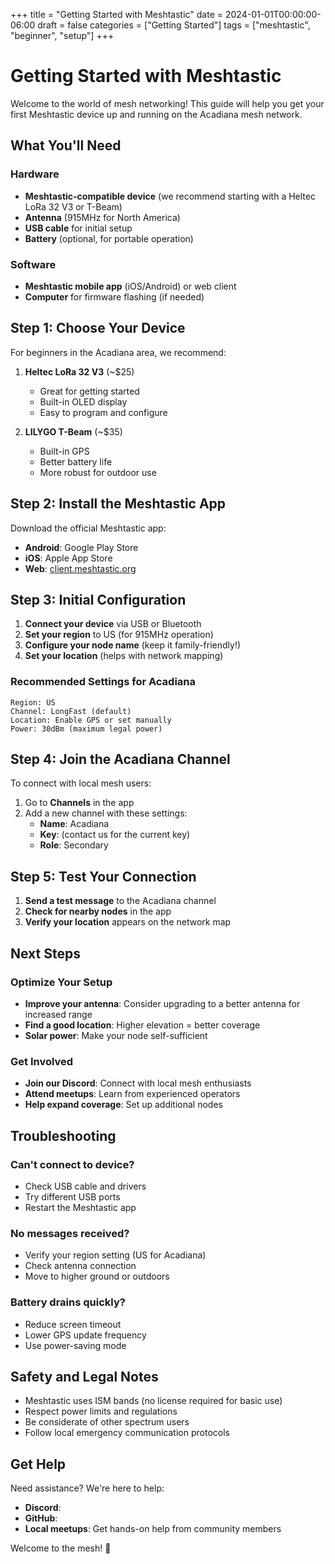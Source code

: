 +++
title = "Getting Started with Meshtastic"
date = 2024-01-01T00:00:00-06:00
draft = false
categories = ["Getting Started"]
tags = ["meshtastic", "beginner", "setup"]
+++

# Getting Started with Meshtastic

Welcome to the world of mesh networking! This guide will help you get your first Meshtastic device up and running on the Acadiana mesh network.

## What You'll Need

### Hardware

- **Meshtastic-compatible device** (we recommend starting with a Heltec LoRa 32 V3 or T-Beam)
- **Antenna** (915MHz for North America)
- **USB cable** for initial setup
- **Battery** (optional, for portable operation)

### Software

- **Meshtastic mobile app** (iOS/Android) or web client
- **Computer** for firmware flashing (if needed)

## Step 1: Choose Your Device

For beginners in the Acadiana area, we recommend:

1. **Heltec LoRa 32 V3** (~$25)

   - Great for getting started
   - Built-in OLED display
   - Easy to program and configure

2. **LILYGO T-Beam** (~$35)
   - Built-in GPS
   - Better battery life
   - More robust for outdoor use

## Step 2: Install the Meshtastic App

Download the official Meshtastic app:

- **Android**: Google Play Store
- **iOS**: Apple App Store
- **Web**: [client.meshtastic.org](https://client.meshtastic.org)

## Step 3: Initial Configuration

1. **Connect your device** via USB or Bluetooth
2. **Set your region** to US (for 915MHz operation)
3. **Configure your node name** (keep it family-friendly!)
4. **Set your location** (helps with network mapping)

### Recommended Settings for Acadiana

```
Region: US
Channel: LongFast (default)
Location: Enable GPS or set manually
Power: 30dBm (maximum legal power)
```

## Step 4: Join the Acadiana Channel

To connect with local mesh users:

1. Go to **Channels** in the app
2. Add a new channel with these settings:
   - **Name**: Acadiana
   - **Key**: (contact us for the current key)
   - **Role**: Secondary

## Step 5: Test Your Connection

1. **Send a test message** to the Acadiana channel
2. **Check for nearby nodes** in the app
3. **Verify your location** appears on the network map

## Next Steps

### Optimize Your Setup

- **Improve your antenna**: Consider upgrading to a better antenna for increased range
- **Find a good location**: Higher elevation = better coverage
- **Solar power**: Make your node self-sufficient

### Get Involved

- **Join our Discord**: Connect with local mesh enthusiasts
- **Attend meetups**: Learn from experienced operators
- **Help expand coverage**: Set up additional nodes

## Troubleshooting

### Can't connect to device?

- Check USB cable and drivers
- Try different USB ports
- Restart the Meshtastic app

### No messages received?

- Verify your region setting (US for Acadiana)
- Check antenna connection
- Move to higher ground or outdoors

### Battery drains quickly?

- Reduce screen timeout
- Lower GPS update frequency
- Use power-saving mode

## Safety and Legal Notes

- Meshtastic uses ISM bands (no license required for basic use)
- Respect power limits and regulations
- Be considerate of other spectrum users
- Follow local emergency communication protocols

## Get Help

Need assistance? We're here to help:

- **Discord**:
- **GitHub**:
- **Local meetups**: Get hands-on help from community members

Welcome to the mesh! 📡
